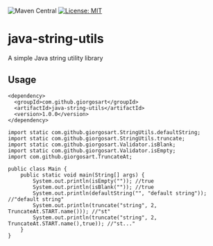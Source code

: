 ![Maven Central](https://img.shields.io/maven-central/v/com.github.giorgosart/java-string-utils.svg)
[![License: MIT](https://img.shields.io/badge/License-MIT-yellow.svg)](https://opensource.org/licenses/MIT)

# java-string-utils
A simple Java string utility library

## Usage
```
<dependency>
  <groupId>com.github.giorgosart</groupId>
  <artifactId>java-string-utils</artifactId>
  <version>1.0.0</version>
</dependency>
```

```
import static com.github.giorgosart.StringUtils.defaultString;
import static com.github.giorgosart.StringUtils.truncate;
import static com.github.giorgosart.Validator.isBlank;
import static com.github.giorgosart.Validator.isEmpty;
import com.github.giorgosart.TruncateAt;

public class Main {
    public static void main(String[] args) {
        System.out.println(isEmpty("")); //true
        System.out.println(isBlank("")); //true
        System.out.println(defaultString("", "default string")); //"default string"
        System.out.println(truncate("string", 2, TruncateAt.START.name())); //"st"
        System.out.println(truncate("string", 2, TruncateAt.START.name(),true)); //"st..."
    }
}
```
